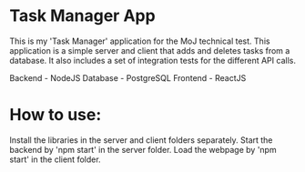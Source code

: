 # Task Manager App
This is my 'Task Manager' application for the MoJ technical test. This application is a simple server and client that adds and deletes tasks from a database. It also includes a set of integration tests for the different API calls.

Backend - NodeJS
Database - PostgreSQL
Frontend - ReactJS

# How to use:
Install the libraries in the server and client folders separately.
Start the backend by 'npm start' in the server folder.
Load the webpage by 'npm start' in the client folder.
